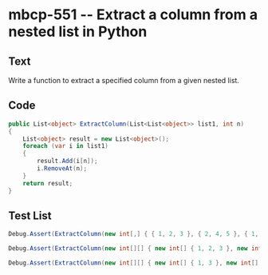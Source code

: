 # mbcp-551 -- Extract a column from a nested list in Python

## Text

Write a function to extract a specified column from a given nested list.

## Code

```csharp
public List<object> ExtractColumn(List<List<object>> list1, int n)
{
    List<object> result = new List<object>();
    foreach (var i in list1)
    {
        result.Add(i[n]);
        i.RemoveAt(n);
    }
    return result;
}
```

## Test List

```csharp
Debug.Assert(ExtractColumn(new int[,] { { 1, 2, 3 }, { 2, 4, 5 }, { 1, 1, 1 } }, 0).SequenceEqual(new int[] { 1, 2, 1 }));
```

```csharp
Debug.Assert(ExtractColumn(new int[][] { new int[] { 1, 2, 3 }, new int[] { -2, 4, -5 }, new int[] { 1, -1, 1 } }, 2).SequenceEqual(new int[] { 3, -5, 1 }));
```

```csharp
Debug.Assert(ExtractColumn(new int[][] { new int[] { 1, 3 }, new int[] { 5, 7 }, new int[] { 1, 3 }, new int[] { 13, 15, 17 }, new int[] { 5, 7 }, new int[] { 9, 11 } }, 0).SequenceEqual(new int[] { 1, 5, 1, 13, 5, 9 }));
```

